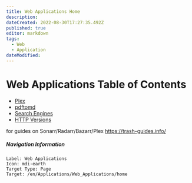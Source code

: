```yaml
---
title: Web Applications Home
description: 
dateCreated: 2022-08-30T17:27:35.492Z
published: true
editor: markdown
tags:
  - Web
  - Application
dateModified: 
---
```

# Web Applications Table of Contents

- [Plex](https://wiki.commsnet.org/en/Applications/Web_Applications/Plex)
- [pdftomd](https://wiki.commsnet.org/en/Applications/Web_Applications/pdftomd)
- [Search Engines](https://wiki.commsnet.org/en/Applications/Web_Applications/Search_Engines)
- [HTTP Versions](https://wiki.commsnet.org/en/Applications/Web_Applications/HTTPVersions)

for guides on  Sonarr/Radarr/Bazarr/Plex  https://trash-guides.info/









##### Navigation Information
```
Label: Web Applications
Icon: mdi-earth
Target Type: Page
Target: /en/Applications/Web_Applications/home
```
 